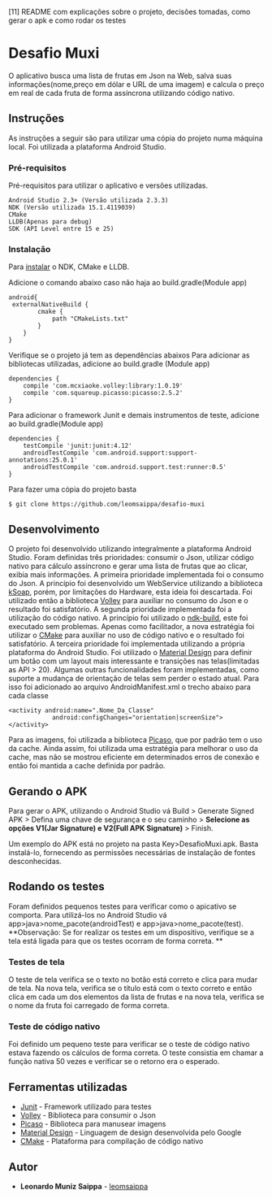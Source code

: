 [11] README com explicações sobre o projeto, decisões tomadas, como gerar o apk e como rodar os testes


# Desafio Muxi

O aplicativo busca uma lista de frutas em Json na Web, salva suas informações(nome,preço em dólar e URL de uma imagem) e calcula o preço em real de cada fruta de forma assíncrona utilizando código nativo.

## Instruções

As instruções a seguir são para utilizar uma cópia do projeto numa máquina local. Foi utilizada a plataforma Android Studio.

### Pré-requisitos

Pré-requisitos para utilizar o aplicativo e versões utilizadas. 

```
Android Studio 2.3+ (Versão utilizada 2.3.3)
NDK (Versão utilizada 15.1.4119039)
CMake
LLDB(Apenas para debug)
SDK (API Level entre 15 e 25)
```

### Instalação

Para [instalar](http://tools.android.com/tech-docs/new-build-system/gradle-experimental/migrate-to-stable?hl=pt-br) o NDK, CMake e LLDB. 

Adicione o comando abaixo caso não haja ao build.gradle(Module app)
```
android{
 externalNativeBuild {
        cmake {
            path "CMakeLists.txt"
        }
    }
}

```

Verifique se o projeto já tem as dependências abaixos
Para adicionar as bibliotecas utilizadas, adicione ao build.gradle (Module app)
```
dependencies {
    compile 'com.mcxiaoke.volley:library:1.0.19'
    compile 'com.squareup.picasso:picasso:2.5.2'
}

```

Para adicionar o framework Junit e demais instrumentos de teste, adicione ao build.gradle(Module app)
```
dependencies {
    testCompile 'junit:junit:4.12'
    androidTestCompile 'com.android.support:support-annotations:25.0.1'
    androidTestCompile 'com.android.support.test:runner:0.5'
}
```

Para fazer uma cópia do projeto basta

```
$ git clone https://github.com/leomsaippa/desafio-muxi
```

## Desenvolvimento

O projeto foi desenvolvido utilizando integralmente a plataforma Android Studio. Foram definidas três prioridades: consumir o Json, utilizar código nativo para cálculo assíncrono e gerar uma lista de frutas que ao clicar, exibia mais informações.
A primeira prioridade implementada foi o consumo do Json. A princípio foi desenvolvido um WebService utilizando a biblioteca [kSoap](http://kobjects.org/ksoap2/index.html), porém, por limitações do Hardware, esta ideia foi descartada. 
Foi utilizado então a biblioteca [Volley](https://developer.android.com/training/volley/index.html) para auxiliar no consumo do Json e o resultado foi satisfatório.
A segunda prioridade implementada foi a utilização do código nativo. A princípio foi utilizado o [ndk-build](https://developer.android.com/ndk/guides/index.html?hl=pt-br), este foi executado sem problemas.
Apenas como facilitador, a nova estratégia foi utilizar o [CMake](https://cmake.org/) para auxiliar no uso de código nativo e o resultado foi satisfatório.
A terceira prioridade foi implementada utilizando a própria plataforma do Android Studio. Foi utilizado o [Material Design](https://material.io/guidelines/) para definir um botão com um layout mais interessante e transições nas telas(limitadas as API > 20).
Algumas outras funcionalidades foram implementadas, como suporte a mudança de orientação de telas sem perder o estado atual.
Para isso foi adicionado ao arquivo AndroidManifest.xml o trecho abaixo para cada classe
```
<activity android:name=".Nome_Da_Classe"
            android:configChanges="orientation|screenSize">
</activity>
```
Para as imagens, foi utilizada a biblioteca [Picaso](http://square.github.io/picasso/), que por padrão tem o uso da cache. Ainda assim, foi utilizada uma estratégia para melhorar o uso da cache, mas não se mostrou eficiente em determinados erros de conexão e então foi mantida a cache definida por padrão.


## Gerando o APK

Para gerar o APK, utilizando o Android Studio vá Build > Generate Signed APK > Defina uma chave de segurança e o seu caminho > **Selecione as opções V1(Jar Signature) e V2(Full APK Signature)** > Finish.
  
Um exemplo do APK está no projeto na pasta Key>DesafioMuxi.apk. Basta instalá-lo, fornecendo as permissões necessárias de instalação de fontes desconhecidas.
## Rodando os testes

Foram definidos pequenos testes para verificar como o apicativo se comporta. Para utilizá-los no Android Studio vá app>java>nome_pacote(androidTest) e app>java>nome_pacote(test).
**Observação: Se for realizar os testes em um dispositivo, verifique se a tela está ligada para que os testes ocorram de forma correta. **

### Testes de tela

O teste de tela verifica se o texto no botão está correto e clica para mudar de tela. Na nova tela, verifica se o título está com o texto correto e então clica em cada um dos elementos da lista de frutas e na nova tela, verifica se o nome da fruta foi carregado de forma correta.


### Teste de código nativo

Foi definido um pequeno teste para verificar se o teste de código nativo estava fazendo os cálculos de forma correta. O teste consistia em chamar a função nativa 50 vezes e verificar se o retorno era o esperado.


## Ferramentas utilizadas

* [Junit](http://junit.org/junit4/) - Framework utilizado para testes
* [Volley](https://developer.android.com/training/volley/index.html) - Biblioteca para consumir o Json
* [Picaso](http://square.github.io/picasso/) - Biblioteca para manusear imagens 
* [Material Design](https://material.io/guidelines/) - Linguagem de design desenvolvida pelo Google 
* [CMake](https://cmake.org/) - Plataforma para compilação de código nativo


## Autor

* **Leonardo Muniz Saippa** - [leomsaippa](https://github.com/leomsaippa)

